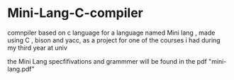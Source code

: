 # Mini-Lang-C-compiler
 comnpiler based on c language for a language named Mini lang , made using C , bison and yacc, as a project for one of the courses i had during my third year at univ

the Mini Lang specfifivations and grammmer will be found in the pdf "mini-lang.pdf"
